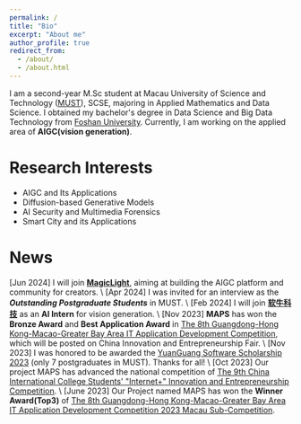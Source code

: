 ```yaml
---
permalink: /
title: "Bio"
excerpt: "About me"
author_profile: true
redirect_from: 
  - /about/
  - /about.html
---
```


 I am a second-year M.Sc student at Macau University of Science and Technology ([MUST](https://www.must.edu.mo)), SCSE, majoring in Applied Mathematics and Data Science. I obtained my bachelor's degree in Data Science and Big Data Technology from [Foshan University](https://www.fosu.edu.cn). Currently, I am working on the applied area of **AIGC(vision generation)**.

Research Interests
======
- AIGC and Its Applications
- Diffusion-based Generative Models
- AI Security and Multimedia Forensics
- Smart City and its Applications

News
======
\[Jun 2024\] I will join **[MagicLight](https://www.magiclight.ai)**, aiming at building the AIGC platform and community for creators. \\
\[Apr 2024\] I was invited for an interview as the ***Outstanding Postgraduate Students*** in MUST. \\
\[Feb 2024\] I will join **[软牛科技](https://www.afirstsoft.cn)** as an **AI Intern** for vision generation. \\
\[Nov 2023\] **MAPS** has won the **Bronze Award** and **Best Application Award** in [The 8th Guangdong-Hong Kong-Macao-Greater Bay Area IT Application Development Competition](https://www.aidit.org/registration/732), which will be posted on China Innovation and Entrepreneurship Fair. \\
\[Nov 2023\] I was honored to be awarded the [YuanGuang Software Scholarship 2023](https://www.must.edu.mo/student-affairs-office/student-services/scholarships/company) (only 7 postgraduates in MUST). Thanks for all! \\
\[Oct 2023\] Our project MAPS has advanced the national competition of [The 9th China International College Students' "Internet+" Innovation and Entrepreneurship Competition](https://cy.ncss.cn/en/). \\
\[June 2023\] Our Project named MAPS has won the **Winner Award(Top3)** of [The 8th Guangdong-Hong Kong-Macao-Greater Bay Area IT Application Development Competition 2023 Macau Sub-Competition](https://www.aidit.org/registration/732).

